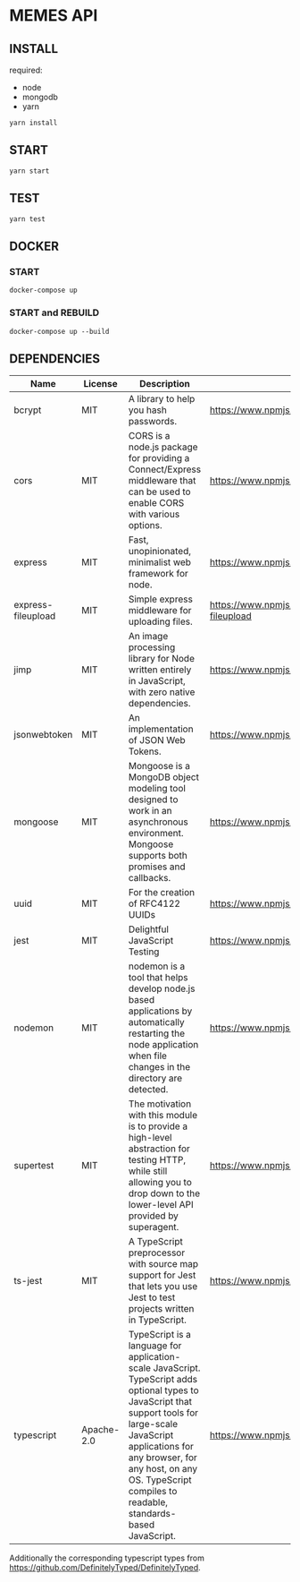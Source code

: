 # MEMES API

## INSTALL
required:
- node 
- mongodb 
- yarn


`yarn install`

## START
`yarn start`

## TEST
`yarn test`

## DOCKER 

### START
`docker-compose up`

### START and REBUILD
`docker-compose up --build`


## DEPENDENCIES

| Name        | License       | Description  | Link |
| ------------- | ------------- | ----- | ------- |
| bcrypt     | MIT | A library to help you hash passwords. | https://www.npmjs.com/package/bcrypt |
| cors      | MIT   | CORS is a node.js package for providing a Connect/Express middleware that can be used to enable CORS with various options.  | https://www.npmjs.com/package/cors |
| express |  MIT |   Fast, unopinionated, minimalist web framework for node.  | https://www.npmjs.com/package/express |
| express-fileupload | MIT |  Simple express middleware for uploading files. | https://www.npmjs.com/package/express-fileupload |
| jimp | MIT | An image processing library for Node written entirely in JavaScript, with zero native dependencies. | https://www.npmjs.com/package/jimp |
| jsonwebtoken | MIT | An implementation of JSON Web Tokens. | https://www.npmjs.com/package/jsonwebtoken |
| mongoose | MIT | Mongoose is a MongoDB object modeling tool designed to work in an asynchronous environment. Mongoose supports both promises and callbacks. | https://www.npmjs.com/package/mongoose |
| uuid | MIT | For the creation of RFC4122 UUIDs | https://www.npmjs.com/package/uuid |
| jest | MIT | Delightful JavaScript Testing | https://www.npmjs.com/package/jest |
| nodemon | MIT | nodemon is a tool that helps develop node.js based applications by automatically restarting the node application when file changes in the directory are detected. | https://www.npmjs.com/package/nodemon |
| supertest | MIT | The motivation with this module is to provide a high-level abstraction for testing HTTP, while still allowing you to drop down to the lower-level API provided by superagent. | https://www.npmjs.com/package/supertest |
| ts-jest | MIT | A TypeScript preprocessor with source map support for Jest that lets you use Jest to test projects written in TypeScript. | https://www.npmjs.com/package/ts-jest |
| typescript | Apache-2.0 | TypeScript is a language for application-scale JavaScript. TypeScript adds optional types to JavaScript that support tools for large-scale JavaScript applications for any browser, for any host, on any OS. TypeScript compiles to readable, standards-based JavaScript. | https://www.npmjs.com/package/typescript |

Additionally the corresponding typescript types from https://github.com/DefinitelyTyped/DefinitelyTyped. 